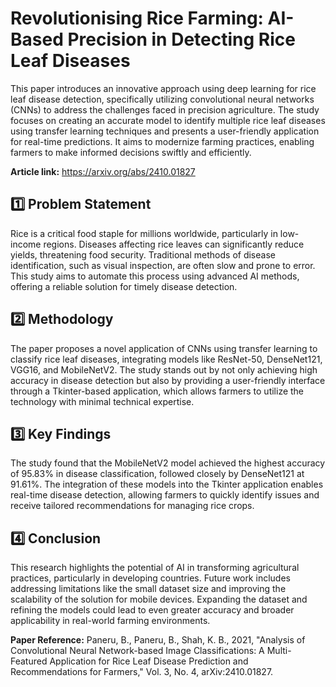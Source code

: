 # Revolutionising Rice Farming: AI-Based Precision in Detecting Rice Leaf Diseases

This paper introduces an innovative approach using deep learning for rice leaf disease detection, specifically utilizing convolutional neural networks (CNNs) to address the challenges faced in precision agriculture. The study focuses on creating an accurate model to identify multiple rice leaf diseases using transfer learning techniques and presents a user-friendly application for real-time predictions. It aims to modernize farming practices, enabling farmers to make informed decisions swiftly and efficiently.

**Article link:** https://arxiv.org/abs/2410.01827

## 1️⃣ Problem Statement
Rice is a critical food staple for millions worldwide, particularly in low-income regions. Diseases affecting rice leaves can significantly reduce yields, threatening food security. Traditional methods of disease identification, such as visual inspection, are often slow and prone to error. This study aims to automate this process using advanced AI methods, offering a reliable solution for timely disease detection.

## 2️⃣ Methodology
The paper proposes a novel application of CNNs using transfer learning to classify rice leaf diseases, integrating models like ResNet-50, DenseNet121, VGG16, and MobileNetV2. The study stands out by not only achieving high accuracy in disease detection but also by providing a user-friendly interface through a Tkinter-based application, which allows farmers to utilize the technology with minimal technical expertise.

## 3️⃣ Key Findings
The study found that the MobileNetV2 model achieved the highest accuracy of 95.83% in disease classification, followed closely by DenseNet121 at 91.61%. The integration of these models into the Tkinter application enables real-time disease detection, allowing farmers to quickly identify issues and receive tailored recommendations for managing rice crops.

## 4️⃣ Conclusion
This research highlights the potential of AI in transforming agricultural practices, particularly in developing countries. Future work includes addressing limitations like the small dataset size and improving the scalability of the solution for mobile devices. Expanding the dataset and refining the models could lead to even greater accuracy and broader applicability in real-world farming environments.

**Paper Reference:** Paneru, B., Paneru, B., Shah, K. B., 2021, "Analysis of Convolutional Neural Network-based Image Classifications: A Multi-Featured Application for Rice Leaf Disease Prediction and Recommendations for Farmers," Vol. 3, No. 4, arXiv:2410.01827.

